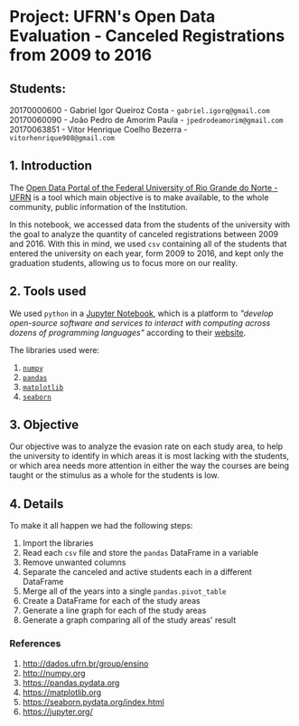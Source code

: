 # Project: UFRN's Open Data Evaluation - Canceled Registrations from 2009 to 2016 #

## Students: ##

20170000600 - Gabriel Igor Queiroz Costa - `gabriel.igorq@gmail.com` <br>
20170060090 - João Pedro de Amorim Paula - `jpedrodeamorim@gmail.com` <br>
20170063851 - Vitor Henrique Coelho Bezerra - `vitorhenrique908@gmail.com`

## 1. Introduction ##

The [Open Data Portal of the Federal University of Rio Grande do Norte -
UFRN](http://dados.ufrn.br/group/ensino "Dados Abertos UFRN") is a tool which
main objective is to make available, to the whole community, public information
of the Institution.

In this notebook, we accessed data from the students of the university with the
goal to analyze the quantity of canceled registrations between 2009 and 2016.
With this in mind, we used `csv` containing all of the students that entered the
university on each year, form 2009 to 2016, and kept only the graduation
students, allowing us to focus more on our reality.

## 2. Tools used ##

We used `python` in a [Jupyter Notebook][1], which is a platform to _"develop
open-source software and services to interact with computing across dozens of
programming languages"_ according to their [website][1].

The libraries used were:

1. [`numpy`](http://numpy.org "numpy.org")
2. [`pandas`](https://pandas.pydata.org "pandas.pydata.org")
3. [`matplotlib`](https://matplotlib.org "matplotlib.org")
4. [`seaborn`](https://seaborn.pydata.org/index.html "seborn.pydata.org")

[1]: https://jupyter.org/ "Jupyter"

## 3. Objective ##

Our objective was to analyze the evasion rate on each study area, to help the
university to identify in which areas it is most lacking with the students, or
which area needs more attention in either the way the courses are being taught
or the stimulus as a whole for the students is low.

## 4. Details ##

To make it all happen we had the following steps:

1. Import the libraries
2. Read each `csv` file and store the `pandas` DataFrame in a variable
3. Remove unwanted columns
4. Separate the canceled and active students each in a different DataFrame
5. Merge all of the years into a single `pandas.pivot_table`
6. Create a DataFrame for each of the study areas
7. Generate a line graph for each of the study areas
8. Generate a graph comparing all of the study areas' result

### References ###

1. <http://dados.ufrn.br/group/ensino>
2. <http://numpy.org>
3. <https://pandas.pydata.org>
4. <https://matplotlib.org>
5. <https://seaborn.pydata.org/index.html>
6. <https://jupyter.org/>
